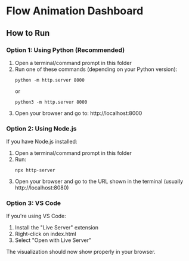 # Flow Animation Dashboard

## How to Run

### Option 1: Using Python (Recommended)
1. Open a terminal/command prompt in this folder
2. Run one of these commands (depending on your Python version):
   ```
   python -m http.server 8000
   ```
   or
   ```
   python3 -m http.server 8000
   ```
3. Open your browser and go to: http://localhost:8000

### Option 2: Using Node.js
If you have Node.js installed:
1. Open a terminal/command prompt in this folder
2. Run:
   ```
   npx http-server
   ```
3. Open your browser and go to the URL shown in the terminal (usually http://localhost:8080)

### Option 3: VS Code
If you're using VS Code:
1. Install the "Live Server" extension
2. Right-click on index.html
3. Select "Open with Live Server"

The visualization should now show properly in your browser. 
